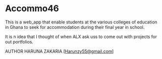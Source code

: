 # Accommo46

This is a web_app that enable students at the various colleges of education in Ghana to seek for accommodation during their final year in school.

It is n idea that I thought of when ALX ask uss to come out with projects for out portfolios.


AUTHOR
HARUNA ZAKARIA [Harunzy55@gmail.com]

